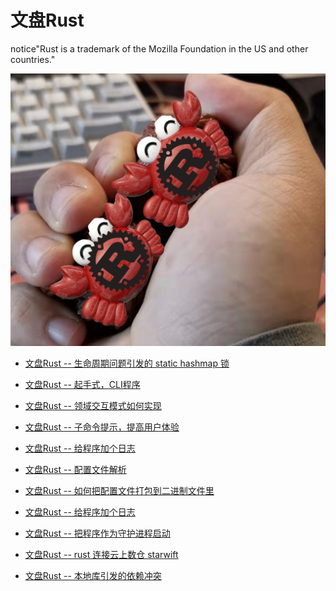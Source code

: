 # 文盘Rust

notice"Rust is a trademark of the Mozilla Foundation in the US and other countries."

![](articles/images/WechatIMG360.jpeg)

* [文盘Rust -- 生命周期问题引发的 static hashmap 锁](https://github.com/jiashiwen/wenpanrust/blob/main/articles/%E6%96%87%E7%9B%98Rust%20--%20%E7%94%9F%E5%91%BD%E5%91%A8%E6%9C%9F%E9%97%AE%E9%A2%98%E5%BC%95%E5%8F%91%E7%9A%84%20static%20hashmap%20%E9%94%81.md)
  
* [文盘Rust -- 起手式，CLI程序](https://github.com/jiashiwen/wenpanrust/blob/main/articles/%E6%96%87%E7%9B%98Rust%20--%20%E8%B5%B7%E6%89%8B%E5%BC%8F%EF%BC%8CCLI%E7%A8%8B%E5%BA%8F.md)

* [文盘Rust -- 领域交互模式如何实现](https://github.com/jiashiwen/wenpanrust/blob/main/articles/%E6%96%87%E7%9B%98Rust%20--%20%E9%A2%86%E5%9F%9F%E4%BA%A4%E4%BA%92%E6%A8%A1%E5%BC%8F%E6%98%AF%E5%A6%82%E4%BD%95%E5%AE%9E%E7%8E%B0%E7%9A%84.md)
  
* [文盘Rust -- 子命令提示，提高用户体验](https://github.com/jiashiwen/wenpanrust/blob/main/articles/%E6%96%87%E7%9B%98Rust%20--%20%E5%AD%90%E5%91%BD%E4%BB%A4%E6%8F%90%E7%A4%BA%EF%BC%8C%E6%8F%90%E9%AB%98%E7%94%A8%E6%88%B7%E4%BD%93%E9%AA%8C.md)
  
* [文盘Rust -- 给程序加个日志](https://github.com/jiashiwen/wenpanrust/blob/main/articles/%E6%96%87%E7%9B%98Rust%20--%20%E7%BB%99%E7%A8%8B%E5%BA%8F%E5%8A%A0%E4%B8%AA%E6%97%A5%E5%BF%97.md)

* [文盘Rust -- 配置文件解析](https://github.com/jiashiwen/wenpanrust/blob/main/articles/%E6%96%87%E7%9B%98Rust%20--%20%E9%85%8D%E7%BD%AE%E6%96%87%E4%BB%B6%E8%A7%A3%E6%9E%90.md)
  
* [文盘Rust -- 如何把配置文件打包到二进制文件里](https://github.com/jiashiwen/wenpanrust/blob/main/articles/%E6%96%87%E7%9B%98Rust%20--%20%E5%A6%82%E4%BD%95%E6%8A%8A%E9%85%8D%E7%BD%AE%E6%96%87%E4%BB%B6%E6%89%93%E5%8C%85%E5%88%B0%E4%BA%8C%E8%BF%9B%E5%88%B6%E6%96%87%E4%BB%B6%E9%87%8C.md)
  
* [文盘Rust -- 给程序加个日志](https://github.com/jiashiwen/wenpanrust/blob/main/articles/%E6%96%87%E7%9B%98Rust%20--%20%E7%BB%99%E7%A8%8B%E5%BA%8F%E5%8A%A0%E4%B8%AA%E6%97%A5%E5%BF%97.md)
  
* [文盘Rust --  把程序作为守护进程启动](https://github.com/jiashiwen/wenpanrust/blob/main/articles/%E6%96%87%E7%9B%98Rust%20--%20%E6%8A%8A%E7%A8%8B%E5%BA%8F%E4%BD%9C%E4%B8%BA%E5%AE%88%E6%8A%A4%E8%BF%9B%E7%A8%8B%E5%90%AF%E5%8A%A8.md)
  
* [文盘Rust -- rust 连接云上数仓 starwift]()
  
* [文盘Rust -- 本地库引发的依赖冲突]()